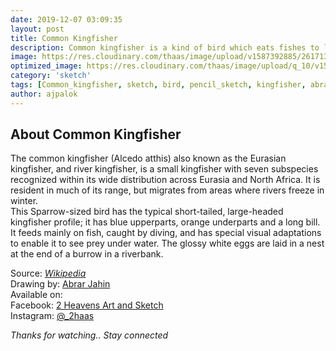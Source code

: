 ```yaml
---
date: 2019-12-07 03:09:35
layout: post
title: Common Kingfisher
description: Common kingfisher is a kind of bird which eats fishes to live..
image: https://res.cloudinary.com/thaas/image/upload/v1587392885/26171372_391622797927365_5895828715136766800_o.jpg_rik5ew.jpg
optimized_image: https://res.cloudinary.com/thaas/image/upload/q_10/v1587392885/26171372_391622797927365_5895828715136766800_o.jpg_rik5ew.jpg
category: 'sketch'
tags: [Common_kingfisher, sketch, bird, pencil_sketch, kingfisher, abrar_jahin, Birds sketch, Sketch, Ink drawing, Common kingfisher, Sketch of birds, Pencil sketch, Ink art, Pencil art, Birds, Black and white]
author: ajpalok
---
```

## About Common Kingfisher
The common kingfisher (Alcedo atthis) also known as the Eurasian kingfisher, and river kingfisher, is a small kingfisher with seven subspecies recognized within its wide distribution across Eurasia and North Africa. It is resident in much of its range, but migrates from areas where rivers freeze in winter.  
This Sparrow-sized bird has the typical short-tailed, large-headed kingfisher profile; it has blue upperparts, orange underparts and a long bill. It feeds mainly on fish, caught by diving, and has special visual adaptations to enable it to see prey under water. The glossy white eggs are laid in a nest at the end of a burrow in a riverbank.  

Source: _[Wikipedia](https://en.m.wikipedia.org/wiki/Common_kingfisher)_   
Drawing by: [Abrar Jahin](https://www.facebook.com/aj.palok5)  
Available on:  
Facebook: [2 Heavens Art and Sketch](https://facebook.com/2haas)  
Instagram: [@_2haas](https://instagram.com/_2haas)
  
*Thanks for watching.. Stay connected*
